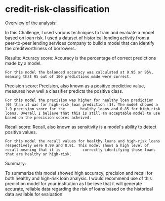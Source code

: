# credit-risk-classification

Overview of the analysis:

In this Challenge, I used various techniques to train and evaluate a model based on loan risk. I used a dataset of historical lending activity from a peer-to-peer lending services company to build a model that can identify the creditworthiness of borrowers.

Results:
  Acuracy score:
    Accuracy is the percentage of correct predictions made by a model.
    
    For this model the balanced accuracy was calculated at 0.95 or 95%, meaning that 95 out of 100 predictions made were correct.
    
  Precision score:
    Precision, also known as a positive predictive value, measures how well a classifier predicts the positive class. 
    
    For this model the precision was higher for healthy loan prediction (0) than it was for high-risk loan prediction (1). The model showed a 1.0 precision score for the       healthy loans and 0.85 for high-risk loans. Overall I believe that this is still an acceptable model to use based on the precision scores acheived.
    
  Recall score:
    Recall, also known as sensitivity is a model's ability to detect positive values.
    
    For this model the recall values for healthy loans and high-risk loans respectively were 0.99 and 0.91. This model shows a high level of recall meaning that it is          correctly identifying those loans that are healthy or high-risk. 
    
  Summary:
  
  To summarize this model showed high accuracy, precision and recall for both healthy and high-risk loan analysis. I would recommend use of this prediction model for         your institution as I believe that it will generate accurate, reliable data regarding the risk of loans based on the historical data available for evaluation.
